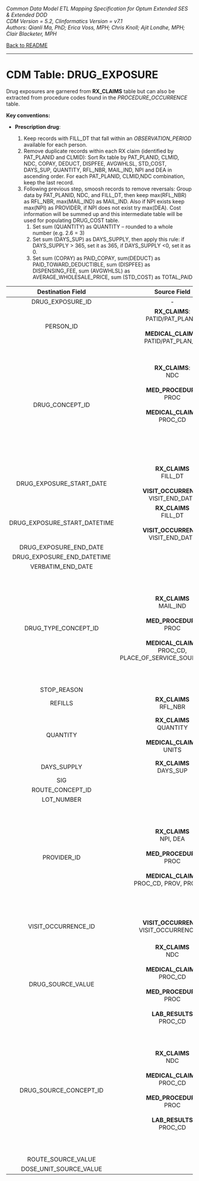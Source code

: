 *Common Data Model ETL Mapping Specification for Optum Extended SES & Extended DOD* 
<br>*CDM Version = 5.2, Clinformatics Version = v7.1*
<br>*Authors: Qianli Ma, PhD; Erica Voss, MPH; Chris Knoll; Ajit Londhe, MPH; Clair Blacketer, MPH*

[Back to README](README.md)

---

# CDM Table: DRUG_EXPOSURE

Drug exposures are garnered from **RX_CLAIMS** table but can also be extracted from procedure codes found in the *PROCEDURE_OCCURRENCE* table.

**Key conventions:**

-   **Prescription drug**:

    1.  Keep records with FILL_DT that fall within an *OBSERVATION_PERIOD* available for each person.
    2.  Remove duplicate records within each RX claim (identified by PAT_PLANID and CLMID): Sort Rx table by PAT_PLANID, CLMID, NDC, COPAY, DEDUCT, DISPFEE, AVGWHLSL, STD_COST, DAYS_SUP, QUANTITY, RFL_NBR, MAIL_IND, NPI and DEA in ascending order. For each PAT_PLANID, CLMID,NDC combination, keep the last record.
    3.  Following previous step, smoosh records to remove reversals: Group data by PAT_PLANID, NDC, and FILL_DT, then keep max(RFL_NBR) as RFL_NBR, max(MAIL_IND) as MAIL_IND. Also if NPI exists keep max(NPI) as PROVIDER, if NPI does not exist try max(DEA). Cost information will be summed up and this intermediate table will be used for populating DRUG_COST table.
        1.  Set sum (QUANTITY) as QUANTITY – rounded to a whole number (e.g. 2.6 = 3)
        2.  Set sum (DAYS_SUP) as DAYS_SUPPLY, then apply this rule: if DAYS_SUPPLY &gt; 365, set it as 365, if DAYS_SUPPLY &lt;0,       set it as 0.
        3.  Set sum (COPAY) as PAID_COPAY, sum(DEDUCT) as PAID_TOWARD_DEDUCTIBLE, sum (DISPFEE) as DISPENSING_FEE, sum (AVGWHLSL) as AVERAGE_WHOLESALE_PRICE, sum (STD_COST) as TOTAL_PAID

<a name="table-mappings-drug-exposure"></a>

**Destination Field**|**Source Field**|**Applied Rule**|**Comment**
:-----:|:-----:|:-----:|:-----:
DRUG_EXPOSURE_ID|-|System generated.| 
PERSON_ID|**RX_CLAIMS**: <br>PATID/PAT_PLANID<br><br>**MEDICAL_CLAIMS**: PATID/PAT_PLAN_ID|At the row level we work with PAT_PLANID, but PATID is what is written to the CDM.| 
DRUG_CONCEPT_ID|**RX_CLAIMS**:<br>NDC<br><br>**MED_PROCEDURE**<br>PROC<br/><br/>**MEDICAL_CLAIMS**<br/>PROC_CD<br><br><br><br>|**NDC**<br>Use Vocab map [Source to Standard Terminology](code_snippets.md#source-to-standard-terminology).<br>Use filter:<br>```WHERE SOURCE_VOCABULARY_ID IN ('NDC') AND TARGET_STANDARD_CONCEPT= 'S' AND TARGET_INVALID_REASON IS NULL AND FILL_DT BETWEEN SOURCE_VALID_START_DATE AND SOURCE_VALID_END_DATE```<br/><br/>**PROC**, **PROC_CD**<br>Use [Source to Standard Terminology](code_snippets.md#source-to-standard-terminology) and filter with [Concept Ids from Medical Claims Procedure Fields](code_snippets.md#from-medical-claims-procedure-fields)<br><br>|For procedure drugs, the CONCEPT_ID must have a DOMAIN_ID of ‘Drug’ to be included.<br><br>
DRUG_EXPOSURE_START_DATE|**RX_CLAIMS**<br>FILL_DT<br><br>**VISIT_OCCURRENCE**<br/>VISIT_END_DATE|**MED_PROCEDURE** (PROC), **MEDICAL_CLAIMS** (PROC_CD)<br/>Use VISIT_END_DATE | 
DRUG_EXPOSURE_START_DATETIME|**RX_CLAIMS**<br>FILL_DT<br><br>**VISIT_OCCURRENCE**<br/>VISIT_END_DATE|Set time to 00:00:00<br/><br/>**MED_PROCEDURE** (PROC), **MEDICAL_CLAIMS** (PROC_CD)<br/>Use VISIT_END_DATE | 
DRUG_EXPOSURE_END_DATE| | | 
DRUG_EXPOSURE_END_DATETIME| | | 
VERBATIM_END_DATE| | |
DRUG_TYPE_CONCEPT_ID|**RX_CLAIMS**<br>MAIL_IND<br><br>**MED_PROCEDURE**<br/>PROC<br/><br/>**MEDICAL_CLAIMS**<br/>PROC_CD, PLACE_OF_SERVICE_SOURCE_VALUE |**RX_CLAIMS**<br/>if MAIL_IND = 'Y' then 38000176 (Prescription dispensed through mail order) else 38000175 (Prescription dispensed in pharmacy) <br><br>**MED_PROCEDURE** (PROC), **MEDICAL_CLAIMS** (PROC_CD)<br/>if PLACE_OF_SERVICE_SOURCE_VALUE == 'IP' then [38000180 (Inpatient administration)](http://www.ohdsi.org/web/atlas/#/concept/38000180)<br/>else [38000179 (Physician administered drug, identified as procedure)](http://www.ohdsi.org/web/atlas/#/concept/38000179)|These CONCEPT_IDs fall under VOCABULARY_ID = 'Drug Type' in CONCEPT table.
STOP_REASON| | | 
REFILLS|**RX_CLAIMS**<br>RFL_NBR|NULL for Procedure drug| 
QUANTITY|**RX_CLAIMS**<br>QUANTITY<br><br>**MEDICAL_CLAIMS** <br/>UNITS|**RX_CLAIMS**<br/>Use sum(QUANTITY)<br/><br/>**MED_PROCEDURE** (PROC), **MEDICAL_CLAIMS** (PROC_CD)<br>Use sum(UNITS) | 
DAYS_SUPPLY|**RX_CLAIMS**<br/>DAYS_SUP|Use sum(DAYS_SUPPLY)| 
SIG| | | 
ROUTE_CONCEPT_ID| |0| 
LOT_NUMBER| | | 
PROVIDER_ID|**RX_CLAIMS**<br>NPI, DEA<br><br>**MED_PROCEDURE**<br/>PROC<br/><br/>**MEDICAL_CLAIMS**<br/>PROC_CD, PROV, PROVCAT|**RX_CLAIMS**<br>Map NPI or DEA to PROVIDER_SOURCE_VALUE in PROVIDER table, and extract its associated PROVIDER_ID;<br><br>**MED_PROCEDURE** (PROC), **MEDICAL_CLAIMS** (PROC_CD)<br>Map PROV and PROVCAT from linked **MEDICAL_CLAIMS** to PROVIDER_SOURCE_VALUE and SPECIALTY_SOURCE_VALUE in Provider table to extract its associated Provider ID.| 
VISIT_OCCURRENCE_ID|**VISIT_OCCURRENCE**<br/>VISIT_OCCURRENCE_ID|**MED_PROCEDURE** (PROC), **MEDICAL_CLAIMS** (PROC_CD)<br/>Get associated VISIT_OCCURRENCE_ID| 
DRUG_SOURCE_VALUE|**RX_CLAIMS**<br>NDC<br><br>**MEDICAL_CLAIMS**<br>PROC_CD<br/><br/>**MED_PROCEDURE**<br/>PROC<br><br>**LAB_RESULTS**<br>PROC_CD| | 
DRUG_SOURCE_CONCEPT_ID|**RX_CLAIMS**<br>NDC<br><br>**MEDICAL_CLAIMS**<br>PROC_CD<br/><br/>**MED_PROCEDURE**<br/>PROC<br><br>**LAB_RESULTS**<br>PROC_CD|**RX_CLAIMS**<br>Use [Source to Source](code_snippets.md#source-to-source) and filter with ```WHERE SOURCE_VOCABULARY_ID IN ('NDC') AND TARGET_VOCABULARY_ID IN ('NDC') AND FILL_DT BETWEEN SOURCE_VALID_START_DATE AND SOURCE_VALID_END_DATE```<br><br>**MEDICAL_CLAIMS** (PROC_CD), **MED_PROCEDURE** (PROC)<br>Use [Source to Source](code_snippets.md#source-to-source) and filter with [Source Concept Ids from Medical Claims Procedure Fields](code_snippets.md#from-medical-claims-procedure-fields-2)<br><br>**LAB_RESULTS** (PROC_CD)<br>Use [Source to Source](code_snippets.md#source-to-source) and filter with [Source Concept Ids from Other Procedure Fields](code_snippets.md#from-other-procedure-fields-2)| 
ROUTE_SOURCE_VALUE| | | 
DOSE_UNIT_SOURCE_VALUE| | | 